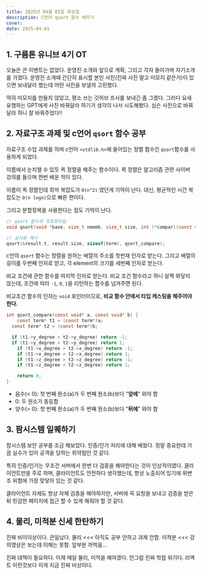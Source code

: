 ```yaml
---
title: 2025년 04월 01일 화요일
description: C언어 qsort 함수 배우기
cover:
date: 2025-04-01
---
```


## 1. 구름톤 유니브 4기 OT

오늘은 큰 이벤트는 없었다. 운영진 소개와 앞으로 계획, 그리고 각자 돌아가며 자기소개를 가졌다.
운영진 소개때 간단히 표시할 본인 사진(진짜 사진 말고 미모지 같은거)이 있으면 보내달라 했는데 어떤 사진을 보낼까 고민했다.

딱히 미모지를 만들지 않았고, 평소 쓰는 깃허브 프사를 보내긴 좀 그랬다.
그러다 요새 유행하는 GPT에게 사진 바꿔달라 하기가 생각이 나서 시도해봤다. 심슨 사진으로 바꿔달라 하니 잘 바꿔주었다!!

## 2. 자료구조 과제 및 c언어 `qsort` 함수 공부

자료구조 수업 과제를 하며 c언어 `<stdlib.h>`에 들어있는 정렬 함수인 `qsort`함수를 사용하게 되었다.

이름에서 눈치챌 수 있듯 퀵 정렬을 해주는 함수이다. 퀵 정렬은 알고리즘 관련 사이버 강의를 들으며 한번 배운 적이 있다.

이름이 퀵 정렬인데 최악 복잡도가 `O(n^2)` 였던게 기억이 난다. 대신, 평균적인 시간 복잡도는 `O(n logn)`으로 빠른 편이다.

그리고 분할정복을 사용한다는 점도 기억이 난다.

```c
// qsort 함수의 프로토타입
void qsort(void *base, size_t nmemb, size_t size, int (*compar)(const void *, const void *));

// 실사용 예시
qsort(&result.t, result.size, sizeof(term), qsort_compare);
```

c언의 `qsort` 함수는 정렬을 원하는 배열의 주소를 첫번재 인자로 받는다. 그리고 배열의 길이를 두번째 인자로 받고, 각 element의 크기를 세번째 인자로 받는다.

비교 조건에 관한 함수를 마지막 인자로 받는다. 비교 조건 함수라고 하니 살짝 와닿지 않는데, 조건에 따라 `-1`, `0`, `1`을 리턴하는 함수를 넘겨주면 된다.

비교조건 함수의 인자는 `void` 포인터이므로, **비교 함수 안에서 타입 캐스팅을 해주어야 한다.**

```c
int qsort_compare(const void* a, const void* b) {
	const term* t1 = (const term*)a;
  const term* t2 = (const term*)b;

  if (t1->y_degree > t2->y_degree) return -1;
  if (t1->y_degree < t2->y_degree) return 1;
	if (t1->x_degree > t2->x_degree) return -1;
	if (t1->x_degree < t2->x_degree) return 1;
	if (t1->z_degree > t2->z_degree) return -1;
	if (t1->z_degree < t2->z_degree) return 1;

	return 0;
}
```

- 음수(< 0): 첫 번째 원소(a)가 두 번째 원소(b)보다 "**앞에**" 와야 함
- 0: 두 원소가 동등함
- 양수(> 0): 첫 번째 원소(a)가 두 번째 원소(b)보다 "**뒤에**" 와야 함

## 3. 팜시스템 일퀘하기

팜시스템 보안 공부를 조금 해보았다. 인증/인가 처리에 대해 배웠다. 정말 중요한데 가끔 실수가 있어 공격을 당하는 취약점인 것 같다.

특히 인증/인가는 무조건 서버에서 한번 더 검증을 해야한다는 것이 인상적이였다. 클라이언트만을 주로 하며, 클라이언트도 안전하다 생각했는데, 항상 노출되어 있기에 위변조 위험에 가장 맞닿아 있는 것 같다.

클라이언트 자체도 항상 자체 검증을 해야하지만, 서버에 꼭 요청을 보내고 검증을 받은 뒤 민감한 페이지에 접근 할 수 있게 해줘야 할 것 같다.

## 4. 물리, 미적분 신세 한탄하기

진짜 비이이상이다. 큰일났다. 물리 <<< 아직도 공부 안하고 과제 안함. 미적분 <<< 강의영상은 보는데 이해는 못함. 앞부분 까먹음...

진짜 대책이 필요하다. 이제 매일 물리, 미적을 해야겠다. 안그럼 진짜 학점 위기다. 리액트 이런것보다 이게 지금 진짜 비상이다.
